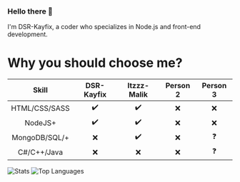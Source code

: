 ### Hello there :wave:
I'm DSR-Kayfix, a coder who specializes in Node.js and front-end development.

 
# Why you should choose me?
 
|          Skill         | DSR-Kayfix | Itzzz-Malik | Person 2 | Person 3 |
|:----------------------:|:---------:|:--------:|:--------:|:--------:|
|          HTML/CSS/SASS |     ✔️     |     ✔️    |  ❌    |     ❌    |
|                NodeJS+ |     ✔️     |     ✔️    |     ❌    |     ❌   |
|          MongoDB/SQL/+ |     ❌     |     ✔️    |     ❌    |     ❓     |
|            C#/C++/Java |     ❌     |     ❌    |     ❌    |     ❓     |

![Stats](https://github-readme-stats.vercel.app/api?username=DSR-Kayfix&show_icons=false&theme=radical)
![Top Languages](https://github-readme-stats.vercel.app/api/top-langs/?username=DSR-Kayfix)

